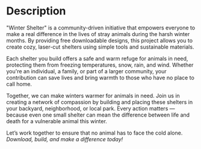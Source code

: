 # Description

"Winter Shelter" is a community-driven initiative that empowers everyone to make a real difference in the lives of stray animals during the harsh winter months. By providing free downloadable designs, this project allows you to create cozy, laser-cut shelters using simple tools and sustainable materials.

Each shelter you build offers a safe and warm refuge for animals in need, protecting them from freezing temperatures, snow, rain, and wind. Whether you're an individual, a family, or part of a larger community, your contribution can save lives and bring warmth to those who have no place to call home.

Together, we can make winters warmer for animals in need. Join us in creating a network of compassion by building and placing these shelters in your backyard, neighborhood, or local park. Every action matters — because even one small shelter can mean the difference between life and death for a vulnerable animal this winter.

Let’s work together to ensure that no animal has to face the cold alone. *Download, build, and make a difference today!*
